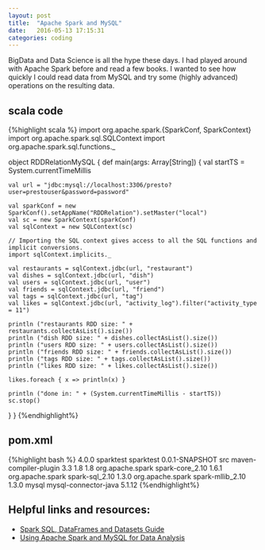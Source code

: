 ```yaml
---
layout: post
title:  "Apache Spark and MySQL"
date:   2016-05-13 17:15:31
categories: coding
---
```


BigData and Data Science is all the hype these days.  I had played around with Apache Spark before and read a few books.  I wanted to see how quickly I could read data from MySQL and try some (highly advanced) operations on the resulting data.

## scala code
{%highlight scala %}
import org.apache.spark.{SparkConf, SparkContext}
import org.apache.spark.sql.SQLContext
import org.apache.spark.sql.functions._

object RDDRelationMySQL {
  def main(args: Array[String]) {
    val startTS = System.currentTimeMillis
    
    val url = "jdbc:mysql://localhost:3306/presto?user=prestouser&password=password"

    val sparkConf = new SparkConf().setAppName("RDDRelation").setMaster("local")
    val sc = new SparkContext(sparkConf)
    val sqlContext = new SQLContext(sc)

    // Importing the SQL context gives access to all the SQL functions and implicit conversions.
    import sqlContext.implicits._

    val restaurants = sqlContext.jdbc(url, "restaurant")
    val dishes = sqlContext.jdbc(url, "dish")
    val users = sqlContext.jdbc(url, "user")
    val friends = sqlContext.jdbc(url, "friend")
    val tags = sqlContext.jdbc(url, "tag")
    val likes = sqlContext.jdbc(url, "activity_log").filter("activity_type = 11")
    
    println ("restaurants RDD size: " + restaurants.collectAsList().size())
    println ("dish RDD size: " + dishes.collectAsList().size())
    println ("users RDD size: " + users.collectAsList().size())
    println ("friends RDD size: " + friends.collectAsList().size())
    println ("tags RDD size: " + tags.collectAsList().size())
    println ("likes RDD size: " + likes.collectAsList().size())

    likes.foreach { x => println(x) }
    
    println ("done in: " + (System.currentTimeMillis - startTS))
    sc.stop()
  }
}
{%endhighlight%}



## pom.xml

{%highlight bash %}
<project xmlns="http://maven.apache.org/POM/4.0.0" xmlns:xsi="http://www.w3.org/2001/XMLSchema-instance"
	xsi:schemaLocation="http://maven.apache.org/POM/4.0.0 http://maven.apache.org/xsd/maven-4.0.0.xsd">
	<modelVersion>4.0.0</modelVersion>
	<groupId>sparktest</groupId>
	<artifactId>sparktest</artifactId>
	<version>0.0.1-SNAPSHOT</version>
	<build>
		<sourceDirectory>src</sourceDirectory>
		<plugins>
			<plugin>
				<artifactId>maven-compiler-plugin</artifactId>
				<version>3.3</version>
				<configuration>
					<source>1.8</source>
					<target>1.8</target>
				</configuration>
			</plugin>
		</plugins>
	</build>
	<dependencies>
		<dependency>
			<groupId>org.apache.spark</groupId>
			<artifactId>spark-core_2.10</artifactId>
			<version>1.6.1</version>
		</dependency>
		<dependency>
			<groupId>org.apache.spark</groupId>
			<artifactId>spark-sql_2.10</artifactId>
			<version>1.3.0</version>
		</dependency>
		<dependency>
			<groupId>org.apache.spark</groupId>
			<artifactId>spark-mllib_2.10</artifactId>
			<version>1.3.0</version>
		</dependency>
		<dependency>
			<groupId>mysql</groupId>
			<artifactId>mysql-connector-java</artifactId>
			<version>5.1.12</version>
		</dependency>
	</dependencies>
</project>
{%endhighlight%}

## Helpful links and resources:

- [Spark SQL, DataFrames and Datasets Guide](http://spark.apache.org/docs/latest/sql-programming-guide.html)
- [Using Apache Spark and MySQL for Data Analysis](https://www.percona.com/blog/2015/10/07/using-apache-spark-mysql-data-analysis/)
